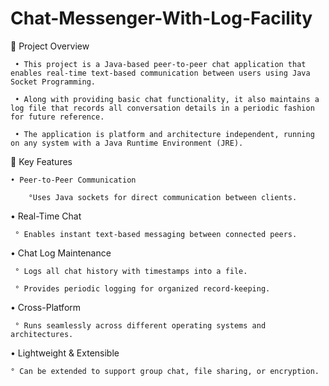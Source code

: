 # Chat-Messenger-With-Log-Facility

🔗 Project Overview

     • This project is a Java-based peer-to-peer chat application that enables real-time text-based communication between users using Java Socket Programming.

     • Along with providing basic chat functionality, it also maintains a log file that records all conversation details in a periodic fashion for future reference.

     • The application is platform and architecture independent, running on any system with a Java Runtime Environment (JRE).

🔗 Key Features

    • Peer-to-Peer Communication

        °Uses Java sockets for direct communication between clients.

  • Real-Time Chat

     ° Enables instant text-based messaging between connected peers.

  • Chat Log Maintenance

     ° Logs all chat history with timestamps into a file.

     ° Provides periodic logging for organized record-keeping.

  • Cross-Platform

     ° Runs seamlessly across different operating systems and architectures.

  • Lightweight & Extensible

    ° Can be extended to support group chat, file sharing, or encryption.

